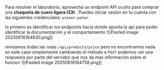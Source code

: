 Para resolver el laboratorio, aprovecha un endpoint API oculto para comprar una **chaqueta de cuero ligera l33t** . Puedes iniciar sesión en tu cuenta con las siguientes credenciales: `wiener:peter`.

lo primero es identificar los endpoints hacia donde apunta la api para poder identificar la documentación y el comportamiento
![[Pasted image 20250616164630.png]]

revisamos todas las rutas `/api/products/price` pero no encontramos nada. en este caso simplemente cambiando el método a `POST` podemos ver una respuesta por parte del servidor que nos da mas información sobre el funcion
![[Pasted image 20250616164758.png]]